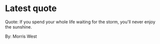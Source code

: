 # Latest quote 

Quote: If you spend your whole life waiting for the storm, you'll never enjoy the sunshine. 

By: Morris West